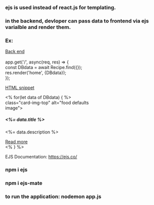 ### ejs is used instead of react.js for templating. 
### in the backend, devloper can pass data to frontend via ejs varialble and render them.

### Ex:
<p>
<u>Back end</u> <br>
<br>
app.get('/', async(req, res) => { <br>
    const DBdata = await Recipe.find({}); <br>
    res.render('home', {DBdata}); <br>
});


<u>HTML snippet</u>
<br>
<div>
<% for(let data of DBdata) { %>
        <div class="card" style="width: 18rem;">
             class="card-img-top" alt="food defaults image">
            <div class="card-body">
            <h5 class="card-title"> <%= data.title %> </h5>
            <p class="card-text"> <%= data.description %> </p>
            <a href="/<%= data._id%>" class="btn btn-primary">Read more</a>
            </div>
        </div>
    <% } %>
</div>

EJS Documentation: https://ejs.co/
</p>

### npm i ejs
### npm i ejs-mate

### to run the application: nodemon app.js